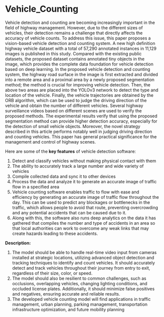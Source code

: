 # Vehicle_Counting
Vehicle detection and counting are becoming increasingly important in the
field of highway management. However, due to the different sizes of vehicles,
their detection remains a challenge that directly affects the accuracy of vehicle
counts. To address this issue, this paper proposes a vision-based vehicle
detection and counting system. A new high definition highway vehicle dataset
with a total of 57,290 annotated instances in 11,129 images is published in this
study. Compared with the existing public datasets, the proposed dataset
contains annotated tiny objects in the image, which provides the complete
data foundation for vehicle detection based on deep learning. In the proposed
vehicle detection and counting system, the highway road surface in the image
is first extracted and divided into a remote area and a proximal area by a newly
proposed segmentation method; the method is crucial for improving vehicle
detection. Then, the above two areas are placed into the YOLOv3 network to
detect the type and location of the vehicle. Finally, the vehicle trajectories are
obtained by the ORB algorithm, which can be used to judge the driving
direction of the vehicle and obtain the number of different vehicles. Several
highway surveillance videos based on different scenes are used to verify the
proposed methods. The experimental results verify that using the proposed
segmentation method can provide higher detection accuracy, especially for the
detection of small vehicle objects. Moreover, the novel strategy described in
this article performs notably well in judging driving direction and counting
vehicles. This paper has general practical significance for the management and
control of highway scenes.


Here are some of the **key features** of vehicle detection software:
1) Detect and classify vehicles without making physical contact with them
2) The ability to accurately track a large number and wide variety of vehicles
3) Compile collected data and sync it to other devices
4) Process the data and analyze it to generate an accurate image of traffic flow in
a specified area
5) Vehicle counting software enables traffic to flow with ease and efficiency by
generating an accurate image of traffic flow throughout the day. This can be
used to predict any blockages or bottlenecks in the traffic, which allows people
to avoid that route, preventing overcrowding and any potential accidents that
can be caused due to it.
6) Along with this, the software also runs deep analytics on the data it has
gathered that compiles the number and type of accidents in an area so that
local authorities can work to overcome any weak links that may create hazards
leading to these accidents.

**Description:**
1) The model should be able to handle real-time video input from cameras
installed at strategic locations, utilizing advanced object detection and
tracking techniques to identify and count vehicles. It should accurately
detect and track vehicles throughout their journey from entry to exit,
regardless of their size, color, or speed.
2) The model should also be resilient to common challenges, such as
occlusions, overlapping vehicles, changing lighting conditions, and
occluded license plates. Additionally, it should minimize false positives
and negatives, ensuring accurate and reliable results.
3) The developed vehicle counting model will find applications in traffic
management, urban planning, parking management, transportation
infrastructure optimization, and future mobility planning
